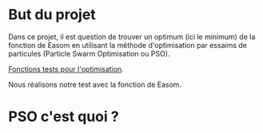 # But du projet

Dans ce projet, il est question de trouver un optimum (ici le minimum) de la fonction de Easom en utilisant la méthode d'optimisation par essaims de particules (Particle Swarm Optimisation ou PSO).

[Fonctions tests pour l'optimisation](https:https://en.wikipedia.org/wiki/Test_functions_for_optimization "Fonctions tests pour l'optimisation"). 

Nous réalisons notre test avec la fonction de Easom.



# PSO c'est quoi ?


